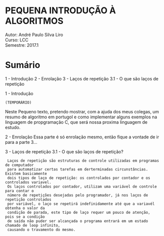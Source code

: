 # PEQUENA INTRODUÇÃO À ALGORITMOS 

Autor: André Paulo Silva Liro                      
Curso: LCC                                         
Semestre: 2017.1 



                                  


# Sumário
1 - Introdução
2 - Enrolação
3 - Laços de repetição
  3.1 - O que são laços de repetição



1 - Introdução
    
    (TEMPORÁRIO)
Neste Pequeno texto, pretendo mostrar, com a ajuda dos meus colegas,
um resumo de algoritmo em portugol e como implementar alguns exemplos na linguagem de
propgramação C, que será nossa proxima linguagem de estudo.

2 - Enrolação
    Essa parte é só enrolação mesmo, então fique a vontade de ir para a parte 3...


3 - Laços de repetição
    3.1 - O que são laços de repetição?

     Laços de repetição são estruturas de controle utilizadas em programas de computador
     para automatizar certas tarefas em derterminadas circunstâncias. Existem basicamente
     dois tipos de laço de repetição: os controlados por contador e os controlados variavel.
     Os laços controlados por contador, utilizam uma variável de controle para contar o
     número de repetições desejadas pelo programador, já nos laços de repetição controlados
     por variável, o laço se repetirá indefinidamente até que a variavél obtenha o valor da
     condição de parada, este tipo de laço requer um pouco de atenção, pois se a condição 
     de saída não puder ser alcançada o programa entrará em um estado chamado de loop infinito,
     causando o travamento do mesmo.





